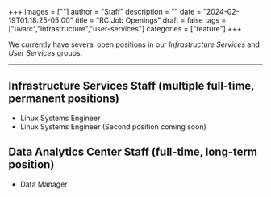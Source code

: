+++
images = [""]
author = "Staff"
description = ""
date = "2024-02-19T01:18:25-05:00"
title = "RC Job Openings"
draft = false
tags = ["uvarc","infrastructure","user-services"]
categories = ["feature"]
+++

We currently have several open positions in our *Infrastructure Services* and *User Services* groups.

 <!--more-->
- - -

## Infrastructure Services Staff (multiple full-time, permanent positions)
<!-- Application Not available -->
<!-- - [Linux Systems Engineer](https://uva.wd1.myworkdayjobs.com/UVAJobs/job/Charlottesville-VA/Linux-System-Engineer_R0040017) -->
- Linux Systems Engineer
- Linux Systems Engineer (Second position coming soon)

## Data Analytics Center Staff (full-time, long-term position)
<!-- Application Not available -->
<!-- - [Data Manager](https://uva.wd1.myworkdayjobs.com/UVAJobs/job/Charlottesville-VA/Data-Manager_R0059978) -->
- Data Manager







